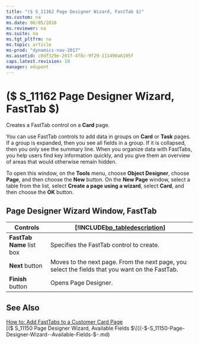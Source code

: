 ```yaml
---
title: "($ S_11162 Page Designer Wizard, FastTab $)"
ms.custom: na
ms.date: 06/05/2016
ms.reviewer: na
ms.suite: na
ms.tgt_pltfrm: na
ms.topic: article
ms-prod: "dynamics-nav-2017"
ms.assetid: c0df329e-201f-4f8c-9f29-111490a6195f
caps.latest.revision: 10
manager: edupont
---
```

# ($ S_11162 Page Designer Wizard, FastTab $)
Creates a FastTab control on a **Card** page.  

 You can use FastTab controls to add data in groups on **Card** or **Task** pages. If a group is expanded, then you see all fields in a group. If it is collapsed, then you only see the summary line. When you organize data with FastTabs, you help users find key information quickly, and you give them an overview of areas that would otherwise remain hidden.  

 To open this window, on the **Tools** menu, choose **Object Designer**, choose **Page**, and then choose the **New** button. On the **New Page** window, select a table from the list, select **Create a page using a wizard**, select **Card**, and then choose the **OK** button.  

## Page Designer Wizard Window, FastTab  

|Controls|[!INCLUDE[bp_tabledescription](../includes/bp_tabledescription_md.md)]|  
|--------------|---------------------------------------|  
|**FastTab Name** list box|Specifies the FastTab control to create.|  
|**Next** button|Moves to the next page. From the next page, you select the fields that you want on the FastTab.|  
|**Finish** button|Opens Page Designer.|  

## See Also  
 [How to: Add FastTabs to a Customer Card Page](../How-to--Add-FastTabs-to-a-Customer-Card-Page.md)   
 [\($ S\_11150 Page Designer Wizard, Available Fields $\)](-$-S_11150-Page-Designer-Wizard--Available-Fields-$-.md)
